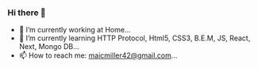 ### Hi there 👋

- 🔭 I’m currently working at Home...
- 🌱 I’m currently learning HTTP Protocol, Html5, CSS3, B.E.M, JS, React, Next, Mongo DB...
- 📫 How to reach me: maicmiller42@gmail.com...

